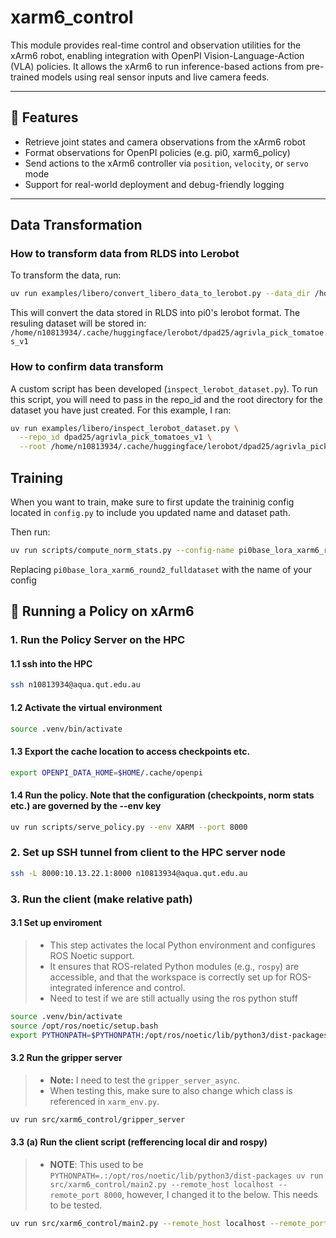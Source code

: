 # xarm6_control

This module provides real-time control and observation utilities for the xArm6 robot, enabling integration with OpenPI Vision-Language-Action (VLA) policies. It allows the xArm6 to run inference-based actions from pre-trained models using real sensor inputs and live camera feeds.

---

## 🔧 Features

- Retrieve joint states and camera observations from the xArm6 robot
- Format observations for OpenPI policies (e.g. pi0, xarm6_policy)
- Send actions to the xArm6 controller via `position`, `velocity`, or `servo` mode
- Support for real-world deployment and debug-friendly logging

---

## Data Transformation

### How to transform data from RLDS into Lerobot
To transform the data, run:
```bash
uv run examples/libero/convert_libero_data_to_lerobot.py --data_dir /home/n10813934/data/tfds_datasets
```

This will convert the data stored in RLDS into pi0's lerobot format. The resuling dataset will be stored in:
`
/home/n10813934/.cache/huggingface/lerobot/dpad25/agrivla_pick_tomatoes_v1
`

### How to confirm data transform
A custom script has been developed (`inspect_lerobot_dataset.py`). To run this script, you will need to pass in the repo_id and the root directory for the dataset you have just created. For this example, I ran:
```bash
uv run examples/libero/inspect_lerobot_dataset.py \
  --repo_id dpad25/agrivla_pick_tomatoes_v1 \
  --root /home/n10813934/.cache/huggingface/lerobot/dpad25/agrivla_pick_tomatoes_v1
```

## Training
When you want to train, make sure to first update the traininig config located in `config.py` to include you updated name and dataset path. 

Then run:
```bash
uv run scripts/compute_norm_stats.py --config-name pi0base_lora_xarm6_round2_fulldataset
```

Replacing `pi0base_lora_xarm6_round2_fulldataset` with the name of your config
## 🚀 Running a Policy on xArm6

### 1. Run the Policy Server on the HPC

#### 1.1 ssh into the HPC

```bash
ssh n10813934@aqua.qut.edu.au
```

#### 1.2 Activate the virtual environment

```bash
source .venv/bin/activate
```

#### 1.3 Export the cache location to access checkpoints etc.

```bash
export OPENPI_DATA_HOME=$HOME/.cache/openpi 
```
 
#### 1.4 Run the policy. Note that the configuration (checkpoints, norm stats etc.) are governed by the --env key

```bash
uv run scripts/serve_policy.py --env XARM --port 8000
```

### 2. Set up SSH tunnel from client to the HPC server node

```bash
ssh -L 8000:10.13.22.1:8000 n10813934@aqua.qut.edu.au
```

### 3. Run the client (make relative path)

#### 3.1 Set up enviroment

> - This step activates the local Python environment and configures ROS Noetic support.  
> - It ensures that ROS-related Python modules (e.g., `rospy`) are accessible, and that the workspace is correctly set up for ROS-integrated inference and control.
> - Need to test if we are still actually using the ros python stuff

```bash
source .venv/bin/activate
source /opt/ros/noetic/setup.bash
export PYTHONPATH=$PYTHONPATH:/opt/ros/noetic/lib/python3/dist-packages
```

#### 3.2 Run the gripper server

> - **Note:** I need to test the `gripper_server_async`.  
> - When testing this, make sure to also change which class is referenced in `xarm_env.py`.

```bash
uv run src/xarm6_control/gripper_server
```

#### 3.3 (a) Run the client script (refferencing local dir and rospy)

> - **NOTE**: This used to be `PYTHONPATH=.:/opt/ros/noetic/lib/python3/dist-packages uv run src/xarm6_control/main2.py --remote_host localhost --remote_port 8000`, however, I changed it to the below. This needs to be tested. 

```bash
uv run src/xarm6_control/main2.py --remote_host localhost --remote_port 8000
```